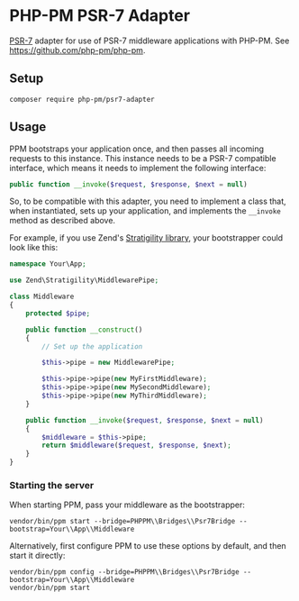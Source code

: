 # PHP-PM PSR-7 Adapter

[PSR-7](http://www.php-fig.org/psr/psr-7/) adapter for use of PSR-7 middleware applications with PHP-PM.
See https://github.com/php-pm/php-pm.

## Setup

```
composer require php-pm/psr7-adapter
```

## Usage

PPM bootstraps your application once, and then passes all incoming requests to this instance.
This instance needs to be a PSR-7 compatible interface, which means it needs to implement the following interface:

```php
public function __invoke($request, $response, $next = null)
```

So, to be compatible with this adapter, you need to implement a class that, when instantiated, sets up your application, and implements the `__invoke` method as described above.

For example, if you use Zend's [Stratigility library](https://github.com/zendframework/zend-stratigility), your bootstrapper could look like this:

```php
namespace Your\App;

use Zend\Stratigility\MiddlewarePipe;

class Middleware
{
    protected $pipe;

    public function __construct()
    {
        // Set up the application

        $this->pipe = new MiddlewarePipe;

        $this->pipe->pipe(new MyFirstMiddleware);
        $this->pipe->pipe(new MySecondMiddleware);
        $this->pipe->pipe(new MyThirdMiddleware);
    }

    public function __invoke($request, $response, $next = null)
    {
        $middleware = $this->pipe;
        return $middleware($request, $response, $next);
    }
}
```

### Starting the server

When starting PPM, pass your middleware as the bootstrapper:

```
vendor/bin/ppm start --bridge=PHPPM\\Bridges\\Psr7Bridge --bootstrap=Your\\App\\Middleware
```

Alternatively, first configure PPM to use these options by default, and then start it directly:

```
vendor/bin/ppm config --bridge=PHPPM\\Bridges\\Psr7Bridge --bootstrap=Your\\App\\Middleware
vendor/bin/ppm start
```

